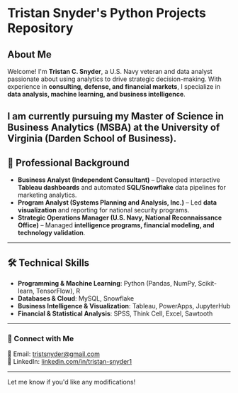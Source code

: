 # Tristan Snyder's Python Projects Repository

## About Me

Welcome! I'm **Tristan C. Snyder**, a U.S. Navy veteran and data analyst passionate about using analytics to drive strategic decision-making. With experience in **consulting, defense, and financial markets**, I specialize in **data analysis, machine learning, and business intelligence**. 

I am currently pursuing my **Master of Science in Business Analytics (MSBA) at the University of Virginia (Darden School of Business)**.
---

## 📌 Professional Background

- **Business Analyst (Independent Consultant)** – Developed interactive **Tableau dashboards** and automated **SQL/Snowflake** data pipelines for marketing analytics.
- **Program Analyst (Systems Planning and Analysis, Inc.)** – Led **data visualization** and reporting for national security programs.
- **Strategic Operations Manager (U.S. Navy, National Reconnaissance Office)** – Managed **intelligence programs, financial modeling, and technology validation**.

---

## 🛠 Technical Skills

- **Programming & Machine Learning**: Python (Pandas, NumPy, Scikit-learn, TensorFlow), R  
- **Databases & Cloud**: MySQL, Snowflake  
- **Business Intelligence & Visualization**: Tableau, PowerApps, JupyterHub  
- **Financial & Statistical Analysis**: SPSS, Think Cell, Excel, Sawtooth  

---

### 🔗 Connect with Me

📧 Email: [tristsnyder@gmail.com](mailto:tristsnyder@gmail.com)  
🔗 LinkedIn: [linkedin.com/in/tristan-snyder1](http://www.linkedin.com/in/tristan-snyder1)  

---

Let me know if you'd like any modifications! 
